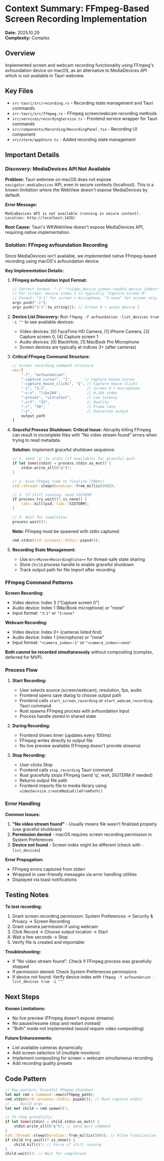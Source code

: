 # Context Summary: FFmpeg-Based Screen Recording Implementation
**Date:** 2025.10.29  
**Complexity:** Complex

## Overview
Implemented screen and webcam recording functionality using FFmpeg's avfoundation device on macOS, as an alternative to MediaDevices API which is not available in Tauri webview.

## Key Files
- `src-tauri/src/recording.rs` - Recording state management and Tauri commands
- `src-tauri/src/ffmpeg.rs` - FFmpeg screen/webcam recording methods
- `src/services/recordingService.ts` - Frontend service wrapper for Tauri commands
- `src/components/Recording/RecordingPanel.tsx` - Recording UI component
- `src/store/appStore.ts` - Added recording state management

## Important Details

### Discovery: MediaDevices API Not Available
**Problem:** Tauri webview on macOS does not expose `navigator.mediaDevices` API, even in secure contexts (localhost). This is a known limitation where the WebView doesn't expose MediaDevices by default.

**Error Message:**
```
MediaDevices API is not available (running in secure context).
Location: http://localhost:1420/
```

**Root Cause:** Tauri's WKWebView doesn't expose MediaDevices API, requiring native implementation.

### Solution: FFmpeg avfoundation Recording
Since MediaDevices isn't available, we implemented native FFmpeg-based recording using macOS's avfoundation device.

**Key Implementation Details:**

1. **FFmpeg avfoundation Input Format:**
   ```rust
   // Correct format: "-i" "<video_device_index>:<audio_device_index>"
   // For screen: Device index 3 is typically "Capture screen 0"
   // Format: "3:1" for screen + microphone, "3:none" for screen only
   args.push("-i");
   args.push("3:1".to_string()); // Screen 0 + audio device 1
   ```

2. **Device List Discovery:**
   Run `ffmpeg -f avfoundation -list_devices true -i ""` to see available devices:
   - Video devices: [0] FaceTime HD Camera, [1] iPhone Camera, [3] Capture screen 0, [4] Capture screen 1
   - Audio devices: [0] BlackHole, [1] MacBook Pro Microphone
   - Screen devices are typically at indices 3+ (after cameras)

3. **Critical FFmpeg Command Structure:**
   ```rust
   // Screen recording command structure
   vec![
       "-f", "avfoundation",
       "-capture_cursor", "1",      // Capture mouse cursor
       "-capture_mouse_clicks", "1", // Capture mouse clicks
       "-i", "3:1",                  // Screen 0 + microphone
       "-c:v", "libx264",            // H.264 codec
       "-preset", "ultrafast",       // Low latency
       "-crf", "23",                 // Quality
       "-r", "30",                   // Frame rate
       "-y",                         // Overwrite output
       output_path
   ]
   ```

4. **Graceful Process Shutdown:**
   **Critical Issue:** Abruptly killing FFmpeg can result in incomplete files with "No video stream found" errors when trying to read metadata.
   
   **Solution:** Implement graceful shutdown sequence:
   ```rust
   // 1. Send 'q' to stdin (if available) for graceful quit
   if let Some(stdin) = process.stdin.as_mut() {
       stdin.write_all(b"q")?;
   }
   
   // 2. Give FFmpeg time to finalize (500ms)
   std::thread::sleep(Duration::from_millis(500));
   
   // 3. If still running, send SIGTERM
   if process.try_wait()?.is_none() {
       libc::kill(pid, libc::SIGTERM);
   }
   
   // 4. Wait for completion
   process.wait()?;
   ```

   **Note:** FFmpeg must be spawned with stdin captured:
   ```rust
   cmd.stdin(std::process::Stdio::piped());
   ```

5. **Recording State Management:**
   - Use `Arc<Mutex<RecordingState>>` for thread-safe state sharing
   - Store `Child` process handle to enable graceful shutdown
   - Track output path for file import after recording

### FFmpeg Command Patterns

**Screen Recording:**
- Video device: Index 3 ("Capture screen 0")
- Audio device: Index 1 (MacBook microphone) or "none"
- Input format: `"3:1"` or `"3:none"`

**Webcam Recording:**
- Video device: Index 0+ (cameras listed first)
- Audio device: Index 1 (microphone) or "none"
- Input format: `"<camera_index>:1"` or `"<camera_index>:none"`

**Both cannot be recorded simultaneously** without compositing (complex, deferred for MVP).

### Process Flow

1. **Start Recording:**
   - User selects source (screen/webcam), resolution, fps, audio
   - Frontend opens save dialog to choose output path
   - Frontend calls `start_screen_recording` or `start_webcam_recording` Tauri command
   - Rust spawns FFmpeg process with avfoundation input
   - Process handle stored in shared state

2. **During Recording:**
   - Frontend shows timer (updates every 100ms)
   - FFmpeg writes directly to output file
   - No live preview available (FFmpeg doesn't provide streams)

3. **Stop Recording:**
   - User clicks Stop
   - Frontend calls `stop_recording` Tauri command
   - Rust gracefully stops FFmpeg (send 'q', wait, SIGTERM if needed)
   - Returns output file path
   - Frontend imports file to media library using `videoService.createMediaFileFromPath()`

### Error Handling

**Common Issues:**
1. **"No video stream found"** - Usually means file wasn't finalized properly (use graceful shutdown)
2. **Permission denied** - macOS requires screen recording permission in System Preferences
3. **Device not found** - Screen index might be different (check with `-list_devices`)

**Error Propagation:**
- FFmpeg errors captured from stderr
- Wrapped in user-friendly messages via error handling utilities
- Displayed via toast notifications

## Testing Notes

**To test recording:**
1. Grant screen recording permission: System Preferences → Security & Privacy → Screen Recording
2. Grant camera permission if using webcam
3. Click Record → Choose output location → Start
4. Wait a few seconds → Stop
5. Verify file is created and importable

**Troubleshooting:**
- If "No video stream found": Check if FFmpeg process was gracefully stopped
- If permission denied: Check System Preferences permissions
- If device not found: Verify device index with `ffmpeg -f avfoundation -list_devices true -i ""`

## Next Steps

**Known Limitations:**
- No live preview (FFmpeg doesn't expose streams)
- No pause/resume (stop and restart instead)
- "Both" mode not implemented (would require video compositing)

**Future Enhancements:**
- List available cameras dynamically
- Add screen selection UI (multiple monitors)
- Implement compositing for screen + webcam simultaneous recording
- Add recording quality presets

## Code Pattern

```rust
// Key pattern: Graceful FFmpeg shutdown
let mut cmd = Command::new(&ffmpeg_path);
cmd.stdin(std::process::Stdio::piped()); // Must capture stdin!
// ... build args ...
let mut child = cmd.spawn()?;

// To stop gracefully:
if let Some(stdin) = child.stdin.as_mut() {
    stdin.write_all(b"q")?; // Send quit command
}
std::thread::sleep(Duration::from_millis(500)); // Allow finalization
if child.try_wait()?.is_none() {
    child.kill()?; // Force if still running
}
child.wait()?; // Wait for completion
```

